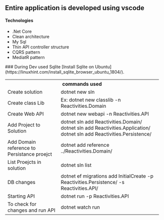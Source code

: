 <h2>Entire application is developed using vscode</h2>
<h4>Technologies</h4>
<ul>
<li>.Net Core</li>
<li>Clean architecture</li>
<li>My Sql</li>
<li>Thin API controller structure</li>
<li>CQRS pattern</li>
<li>MediatR pattern</li>
</ul>
### During Dev used Sqlite
[Install Sqlite on Ubuntu](https://linuxhint.com/install_sqlite_browser_ubuntu_1804/).

<table>
<tr>
<th colspan="2">commands used
</th>
</tr>
<tr>
<td>Create solution</td>
<td>dotnet new sln</td>
</tr>
<tr>
<td>Create class Lib</td>
<td>Ex: dotnet new classlib -n Reactivities.Domain</td>
</tr>
<tr>
<td>Create Web API</td>
<td>dotnet new webapi -n Reactivities.API</td>
</tr>
<tr>
<td>Add Project to Solution </td>
<td>dotnet sln add Reactivities.Domain/<br/>
dotnet sln add Reactivities.Application/<br/>
dotnet sln add Reactivities.Persistence/</td>
</tr>
<tr>
<td>Add Domain reference to Persistance proejct  </td>
<td>dotnet add reference ../Reactivities.Domain/</td>
</tr>
<tr>
<td>List Proejcts in solution  </td>
<td>dotnet sln list</td>
</tr>
<tr>
<td>DB changes  </td>
<td>dotnet ef migrations add InitialCreate -p Reactivities.Persistence/ -s Reactivities.API/</td>
</tr>
<tr>
<td>Starting API </td>
<td>dotnet run -p Reactivities.API</td>
</tr>
<tr>
<td>To check for changes and run API </td>
<td>dotnet watch run</td>
</tr>
</table>
